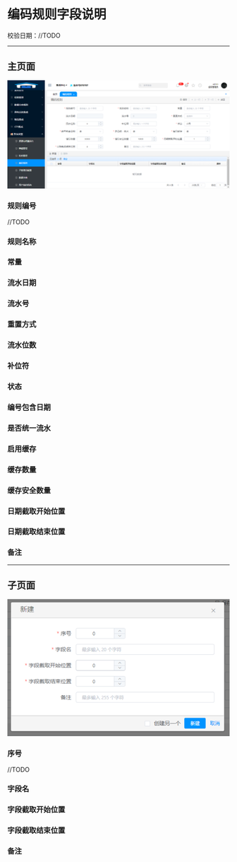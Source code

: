 # 编码规则字段说明

校验日期：//TODO

---

## 主页面

![](/assets/编码规则新增页面.png)

### 规则编号

//TODO

### 规则名称

### 常量

### 流水日期

### 流水号

### 重置方式

### 流水位数

### 补位符

### 状态

### 编号包含日期

### 是否统一流水

### 启用缓存

### 缓存数量

### 缓存安全数量

### 日期截取开始位置

### 日期截取结束位置

### 备注

---

## 子页面

![](/assets/编码规则子页面新增页面.png)

### 序号

//TODO

### 字段名

### 字段截取开始位置

### 字段截取结束位置

### 备注



